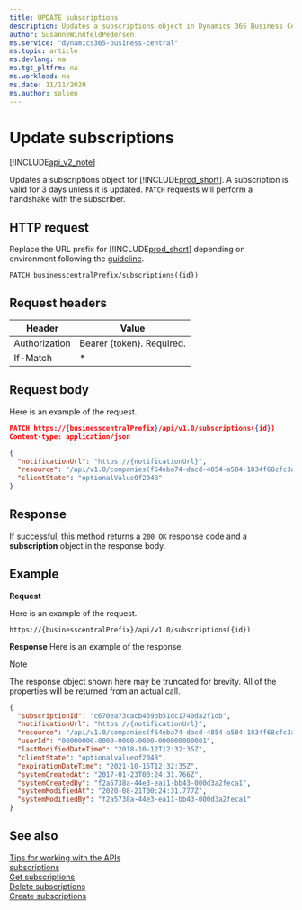```yaml
---
title: UPDATE subscriptions   
description: Updates a subscriptions object in Dynamics 365 Business Central.
author: SusanneWindfeldPedersen
ms.service: "dynamics365-business-central"
ms.topic: article
ms.devlang: na
ms.tgt_pltfrm: na
ms.workload: na
ms.date: 11/11/2020
ms.author: solsen
---
```


# Update subscriptions

[!INCLUDE[api_v2_note](../../../includes/api_v2_note.md)]

Updates a subscriptions object for [!INCLUDE[prod_short](../../../includes/prod_short.md)]. A subscription is valid for 3 days unless it is updated. `PATCH` requests will perform a handshake with the subscriber.

## HTTP request
Replace the URL prefix for [!INCLUDE[prod_short](../../../includes/prod_short.md)] depending on environment following the [guideline](../endpoints-apis-for-dynamics.md).
```
PATCH businesscentralPrefix/subscriptions({id})
```

## Request headers
|Header|Value|
|------|-----|
|Authorization  |Bearer {token}. Required. |
|If-Match  | * |

## Request body
Here is an example of the request.
```json
PATCH https://{businesscentralPrefix}/api/v1.0/subscriptions({id})
Content-type: application/json

{
  "notificationUrl": "https://{notificationUrl}",
  "resource": "/api/v1.0/companies(f64eba74-dacd-4854-a584-1834f68cfc3a)/customers",
  "clientState": "optionalValueOf2048"
}

```

## Response
If successful, this method returns a `200 OK` response code and a **subscription** object in the response body.

## Example

**Request**

Here is an example of the request.
```
https://{businesscentralPrefix}/api/v1.0/subscriptions({id}) 

```

**Response**
Here is an example of the response. 

> [!NOTE]  
> The response object shown here may be truncated for brevity. All of the properties will be returned from an actual call.

```json
{
  "subscriptionId": "c670ea73cacb459bb51dc1740da2f1db",
  "notificationUrl": "https://{notificationUrl}",
  "resource": "/api/v1.0/companies(f64eba74-dacd-4854-a584-1834f68cfc3a)/customers",
  "userId": "00000000-0000-0000-0000-000000000001",
  "lastModifiedDateTime": "2018-10-12T12:32:35Z",
  "clientState": "optionalvalueof2048",
  "expirationDateTime": "2021-10-15T12:32:35Z",
  "systemCreatedAt": "2017-01-23T00:24:31.766Z",
  "systemCreatedBy": "f2a5738a-44e3-ea11-bb43-000d3a2feca1",
  "systemModifiedAt": "2020-08-21T00:24:31.777Z",
  "systemModifiedBy": "f2a5738a-44e3-ea11-bb43-000d3a2feca1"
}
```

## See also
[Tips for working with the APIs](../../../developer/devenv-connect-apps-tips.md)    
[subscriptions](../resources/dynamics_subscriptions.md)    
[Get subscriptions](dynamics_subscriptions_Get.md)    
[Delete subscriptions](dynamics_subscriptions_Delete.md)    
[Create subscriptions](dynamics_subscriptions_Create.md)    
